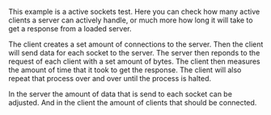 This example is a active sockets test. Here you can check how many active clients a server can actively handle, or much more how long it will take to get a response from a loaded server.

The client creates a set amount of connections to the server.
Then the client will send data for each socket to the server.
The server then reponds to the request of each client with a set amount of bytes.
The client then measures the amount of time that it took to get the response.
The client will also repeat that process over and over until the process is halted.

In the server the amount of data that is send to each socket can be adjusted. And in the client the amount of clients
that should be connected.